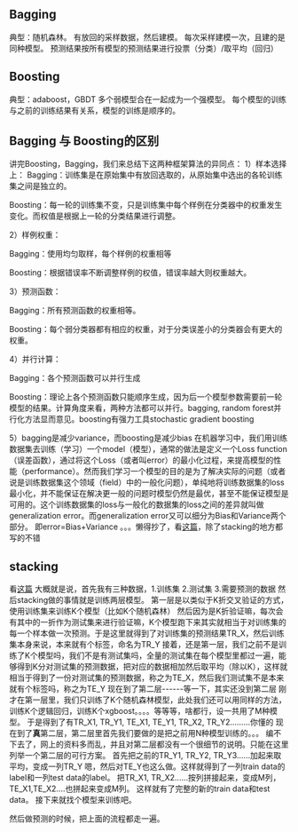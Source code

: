 ## Bagging
典型：随机森林。
有放回的采样数据，然后建模。
每次采样建模一次，且建的是同种模型。
预测结果按所有模型的预测结果进行投票（分类）/取平均（回归）

## Boosting
典型：adaboost，GBDT
多个弱模型合在一起成为一个强模型。
每个模型的训练与之前的训练结果有关系，模型的训练是顺序的。

## Bagging 与 Boosting的区别
讲完Boosting，Bagging，我们来总结下这两种框架算法的异同点： 
1）样本选择上： 
Bagging：训练集是在原始集中有放回选取的，从原始集中选出的各轮训练集之间是独立的。

Boosting：每一轮的训练集不变，只是训练集中每个样例在分类器中的权重发生变化。而权值是根据上一轮的分类结果进行调整。

2）样例权重：

Bagging：使用均匀取样，每个样例的权重相等

Boosting：根据错误率不断调整样例的权值，错误率越大则权重越大。

3）预测函数：

Bagging：所有预测函数的权重相等。

Boosting：每个弱分类器都有相应的权重，对于分类误差小的分类器会有更大的权重。

4）并行计算：

Bagging：各个预测函数可以并行生成

Boosting：理论上各个预测函数只能顺序生成，因为后一个模型参数需要前一轮模型的结果。计算角度来看，两种方法都可以并行。bagging, random forest并行化方法显而意见。boosting有强力工具stochastic gradient boosting

5）bagging是减少variance，而boosting是减少bias 
在机器学习中，我们用训练数据集去训练（学习）一个model（模型），通常的做法是定义一个Loss function（误差函数），通过将这个Loss（或者叫error）的最小化过程，来提高模型的性能（performance）。然而我们学习一个模型的目的是为了解决实际的问题（或者说是训练数据集这个领域（field）中的一般化问题），单纯地将训练数据集的loss最小化，并不能保证在解决更一般的问题时模型仍然是最优，甚至不能保证模型是可用的。这个训练数据集的loss与一般化的数据集的loss之间的差异就叫做generalization error。而generalization error又可以细分为Bias和Variance两个部分。 
即error=Bias+Variance 
。。。懒得抄了，看[这篇](https://blog.csdn.net/mr_tyting/article/details/72957853)，除了stacking的地方都写的不错

## stacking
看[这篇](https://zhuanlan.zhihu.com/p/26890738)
大概就是说，首先我有三种数据，1.训练集 2.测试集 3.需要预测的数据
然后stacking做的事情就是训练两层模型。
第一层是以类似于K折交叉验证的方式，使用训练集来训练K个模型（比如K个随机森林）
然后因为是K折验证嘛，每次会有其中的一折作为测试集来进行验证嘛，K个模型跑下来其实就相当于对训练集的每一个样本做一次预测。于是这里就得到了对训练集的预测结果TR_X，然后训练集本身来说，本来就有个标签，命名为TR_Y
接着，还是第一层，我们之前不是训练了K个模型吗，我们不是有测试集吗，全量的测试集在每个模型里都过一遍，能够得到K分对测试集的预测数据，把对应的数据相加然后取平均（除以K），这样就相当于得到了一份对测试集的预测数据，称之为TE_X，然后我们测试集不是本来就有个标签吗，称之为TE_Y
现在到了第二层------等一下，其实还没到第二层
刚才在第一层里，我们只训练了K个随机森林模型，此处我们还可以用同样的方法，训练K个逻辑回归，训练K个xgboost。。。。等等等，啥都行，设一共用了M种模型。
于是得到了有TR_X1, TR_Y1, TE_X1, TE_Y1, TR_X2, TR_Y2.........你懂的
现在到了**真**第二层，第二层里首先我们要做的是把之前用N种模型训练的。。。
编不下去了，网上的资料多而乱，并且对第二层都没有一个很细节的说明。只能在这里列举一个第二层的可行方案。
首先把之前的TR_Y1, TR_Y2, TR_Y3......加起来取平均，变成一列TR_Y
嗯，然后对TE_Y也这么做。这样就得到了一列train data的label和一列test data的label。
把TR_X1, TR_X2......按列拼接起来，变成M列，TE_X1,TE_X2....也拼起来变成M列。
这样就有了完整的新的train data和test data。
接下来就找个模型来训练吧。

然后做预测的时候，把上面的流程都走一遍。